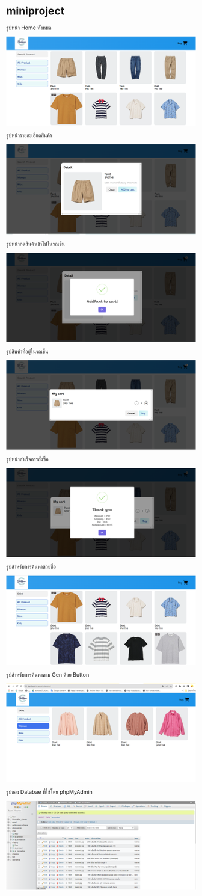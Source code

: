 # miniproject
รูปหน้า Home ทั้งหมด

![รูปที่1](https://github.com/kornkorrakod/miniproject/blob/main/1.png?raw=true"1.png")

รูปหน้ารายละเอียดสินค้า

![รูปที่2](https://github.com/kornkorrakod/miniproject/blob/main/2.png?raw=true"2.png")

รูปหน้ากดสินค้าเข้าไปในรถเข็น

![รูปที่3](https://github.com/kornkorrakod/miniproject/blob/main/3.png?raw=true"3.png")

รูปสินค้าที่อยู่ในรถเข็น

![รูปที่4](https://github.com/kornkorrakod/miniproject/blob/main/4.png?raw=true"4.png")

รูปหน้าสำเร็จการสั่งซื้อ

![รูปที่5](https://github.com/kornkorrakod/miniproject/blob/main/5.png?raw=true"5.png")

รูปสำหรับการค้นหาด้วยชื่อ

![รูปที่6](https://github.com/kornkorrakod/miniproject/blob/main/6.png?raw=true"6.png")

รูปสำหรับการค้นหาตาม Gen ด้วย Button

![รูปที่7](https://github.com/kornkorrakod/miniproject/blob/main/7.png?raw=true"7.png")

รูปของ Databae ที่ใช้โดย phpMyAdmin

![รูปที่8](https://github.com/kornkorrakod/miniproject/blob/main/8.png?raw=true"8.png")
